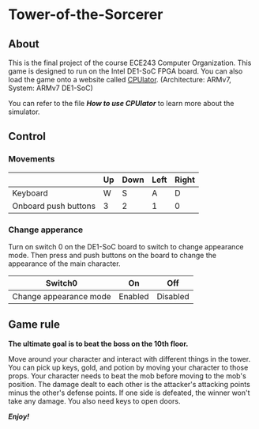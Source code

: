 # Tower-of-the-Sorcerer

## About 

This is the final project of the course ECE243 Computer Organization. This game is designed to run on the Intel DE1-SoC FPGA board. You can also load the game onto a website called [CPUlator](https://cpulator.01xz.net/?sys=arm-de1soc). (Architecture: ARMv7, System: ARMv7 DE1-SoC)

You can refer to the file ***How to use CPUlator*** to learn more about the simulator.

## Control

### Movements
||Up|Down|Left|Right|
|--|--|--|--|--|
|Keyboard|W|S|A|D|
|Onboard push buttons|3|2|1|0|

### Change apperance

Turn on switch 0 on the DE1-SoC board to switch to change appearance mode. Then press and push buttons on the board to change the appearance of the main character.

|Switch0|On|Off|
|--|--|--|
|Change appearance mode|Enabled|Disabled|

## Game rule
**The ultimate goal is to beat the boss on the 10th floor.**

Move around your character and interact with different things in the tower. You can pick up keys, gold, and potion by moving your character to those props. Your character needs to beat the mob before moving to the mob's position. The damage dealt to each other is the attacker's attacking points minus the other's defense points. If one side is defeated, the winner won't take any damage. You also need keys to open doors.  

***Enjoy!***
